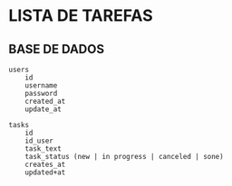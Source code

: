 # LISTA DE TAREFAS

## BASE DE DADOS ##
    users
        id
        username
        password
        created_at
        update_at
    
    tasks
        id
        id_user
        task_text
        task_status (new | in progress | canceled | sone)
        creates_at
        updated+at
